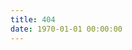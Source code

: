 ```yaml
---
title: 404
date: 1970-01-01 00:00:00
---
```


<script src="//qzonestyle.gtimg.cn/qzone/hybrid/app/404/search_children.js"
        charset="utf-8" homePageUrl="/" homePageName="Back to home">
</script>
